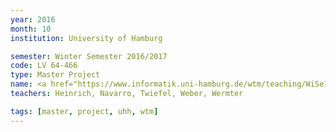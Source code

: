 ```yaml
---
year: 2016
month: 10
institution: University of Hamburg

semester: Winter Semester 2016/2017
code: LV 64-466
type: Master Project
name: <a href="https://www.informatik.uni-hamburg.de/wtm/teaching/WiSe16_HumanRobotInteraction_Pj.shtml" title="Details">Human-Robot Interaction</a>
teachers: Heinrich, Navarro, Twiefel, Weber, Wermter

tags: [master, project, uhh, wtm]
---
```

